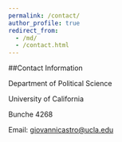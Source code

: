```yaml
---
permalink: /contact/
author_profile: true
redirect_from: 
  - /md/
  - /contact.html
---
```


##Contact Information

Department of Political Science

University of California

Bunche 4268


Email: giovannicastro@ucla.edu
